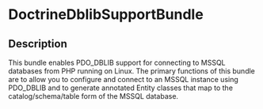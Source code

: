 # DoctrineDblibSupportBundle

## Description
This bundle enables PDO\_DBLIB support for connecting to MSSQL databases from PHP running on Linux.  The primary functions of this bundle are to allow you to configure and connect to an MSSQL instance using PDO\_DBLIB and to generate annotated Entity classes that map to the catalog/schema/table form of the MSSQL database.
